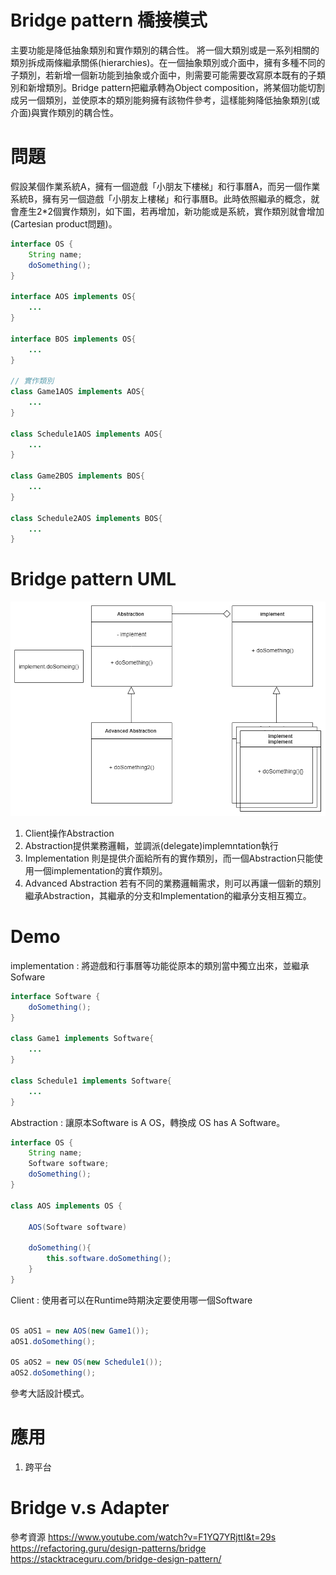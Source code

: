 # Bridge pattern 橋接模式
主要功能是降低抽象類別和實作類別的耦合性。
將一個大類別或是一系列相關的類別拆成兩條繼承關係(hierarchies)。在一個抽象類別或介面中，擁有多種不同的子類別，若新增一個新功能到抽象或介面中，則需要可能需要改寫原本既有的子類別和新增類別。Bridge pattern把繼承轉為Object composition，將某個功能切割成另一個類別，並使原本的類別能夠擁有該物件參考，這樣能夠降低抽象類別(或介面)與實作類別的耦合性。

# 問題
假設某個作業系統A，擁有一個遊戲「小朋友下樓梯」和行事曆A，而另一個作業系統B，擁有另一個遊戲「小朋友上樓梯」和行事曆B。此時依照繼承的概念，就會產生2*2個實作類別，如下圖，若再增加，新功能或是系統，實作類別就會增加(Cartesian product問題)。

```java
interface OS {
    String name;
    doSomething();
}

interface AOS implements OS{
    ...
}

interface BOS implements OS{
    ...
}

// 實作類別
class Game1AOS implements AOS{
    ...
}

class Schedule1AOS implements AOS{
    ...
}

class Game2BOS implements BOS{
    ...
}

class Schedule2AOS implements BOS{
    ...
}

```

# Bridge pattern UML
![bridge pattern](/picture/bridge.png)

1. Client操作Abstraction
2. Abstraction提供業務邏輯，並調派(delegate)implemntation執行
3. Implementation 則是提供介面給所有的實作類別，而一個Abstraction只能使用一個implementation的實作類別。
4. Advanced Abstraction 若有不同的業務邏輯需求，則可以再讓一個新的類別繼承Abstraction，其繼承的分支和Implementation的繼承分支相互獨立。



# Demo
implementation : 將遊戲和行事曆等功能從原本的類別當中獨立出來，並繼承Sofware
```java
interface Software {
    doSomething();
}

class Game1 implements Software{
    ...
}

class Schedule1 implements Software{
    ...
}

```
Abstraction : 讓原本Software is A OS，轉換成 OS has A Software。

```java
interface OS {
    String name;
    Software software;
    doSomething();
}

class AOS implements OS {

    AOS(Software software)

    doSomething(){
        this.software.doSomething();
    }
}

```
Client : 使用者可以在Runtime時期決定要使用哪一個Software
```java

OS aOS1 = new AOS(new Game1());
aOS1.doSomething();

OS aOS2 = new OS(new Schedule1());
aOS2.doSomething();
```

參考大話設計模式。

# 應用
1. 跨平台

# Bridge v.s Adapter

參考資源
https://www.youtube.com/watch?v=F1YQ7YRjttI&t=29s
https://refactoring.guru/design-patterns/bridge
https://stacktraceguru.com/bridge-design-pattern/